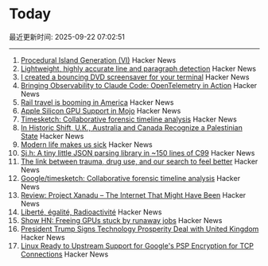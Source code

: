 # Today

最近更新时间: 2025-09-22 07:02:51

--- 
1. [Procedural Island Generation (VI)](https://brashandplucky.com/2025/09/28/procedural-island-generation-vi.html) Hacker News
2. [Lightweight, highly accurate line and paragraph detection](https://arxiv.org/abs/2203.09638) Hacker News
3. [I created a bouncing DVD screensaver for your terminal](https://github.com/integrii/dvd) Hacker News
4. [Bringing Observability to Claude Code: OpenTelemetry in Action](https://signoz.io/blog/claude-code-monitoring-with-opentelemetry/) Hacker News
5. [Rail travel is booming in America](https://www.economist.com/united-states/2025/09/21/rail-travel-is-booming-in-america) Hacker News
6. [Apple Silicon GPU Support in Mojo](https://forum.modular.com/t/apple-silicon-gpu-support-in-mojo/2295) Hacker News
7. [Timesketch: Collaborative forensic timeline analysis](https://github.com/google/timesketch) Hacker News
8. [In Historic Shift, U.K., Australia and Canada Recognize a Palestinian State](https://www.wsj.com/world/middle-east/in-historic-shift-u-k-australia-and-canada-recognize-a-palestinian-state-83598a66) Hacker News
9. [Modern life makes us sick](https://www.theguardian.com/books/2025/sep/21/how-modern-life-makes-us-sick-and-what-to-do-about-it) Hacker News
10. [Sj.h: A tiny little JSON parsing library in ~150 lines of C99](https://github.com/rxi/sj.h) Hacker News
11. [The link between trauma, drug use, and our search to feel better](https://lithub.com/the-link-between-trauma-drug-use-and-our-search-to-feel-better/) Hacker News
12. [Google/timesketch: Collaborative forensic timeline analysis](https://github.com/google/timesketch) Hacker News
13. [Review: Project Xanadu – The Internet That Might Have Been](https://www.astralcodexten.com/p/your-review-project-xanadu-the-internet) Hacker News
14. [Liberté, égalité, Radioactivité](https://worksinprogress.co/issue/liberte-egalite-radioactivite/) Hacker News
15. [Show HN: Freeing GPUs stuck by runaway jobs](https://github.com/kagehq/gpu-kill) Hacker News
16. [President Trump Signs Technology Prosperity Deal with United Kingdom](https://www.whitehouse.gov/articles/2025/09/president-trump-signs-technology-prosperity-deal-with-united-kingdom/) Hacker News
17. [Linux Ready to Upstream Support for Google's PSP Encryption for TCP Connections](https://www.phoronix.com/news/PSP-Encryption-Linux-6.18) Hacker News
